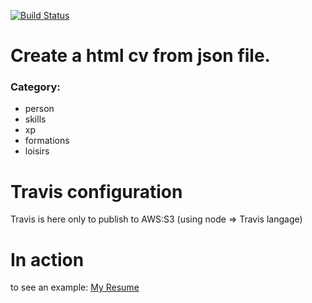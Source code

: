 [![Build Status](https://travis-ci.org/jbjouvin/cv.svg?branch=master)](https://travis-ci.org/jbjouvin/cv)

# Create a html cv from json file.

### Category:

* person
* skills
* xp
* formations
* loisirs

# Travis configuration
Travis is here only to publish to AWS:S3 (using node => Travis langage)

# In action
to see an example: [My Resume](http://www.jbjouvin.pro)
